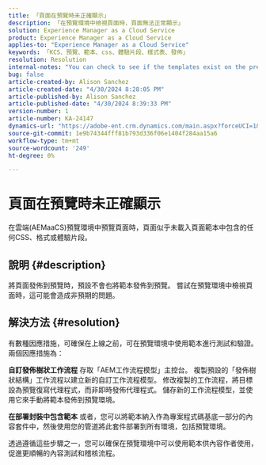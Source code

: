 ```yaml
---
title: 「頁面在預覽時未正確顯示」
description: 「在預覽環境中檢視頁面時，頁面無法正常顯示」
solution: Experience Manager as a Cloud Service
product: Experience Manager as a Cloud Service
applies-to: "Experience Manager as a Cloud Service"
keywords: 「KCS、預覽、範本、css、體驗片段、樣式表、發佈」
resolution: Resolution
internal-notes: "You can check to see if the templates exist on the preview server by port forwarding to the preview pod, and then using URL's like this to determine what templates exist: http://localhost:8881/conf/wknd/settings/wcm/templates.7.json"
bug: false
article-created-by: Alison Sanchez
article-created-date: "4/30/2024 8:28:05 PM"
article-published-by: Alison Sanchez
article-published-date: "4/30/2024 8:39:33 PM"
version-number: 1
article-number: KA-24147
dynamics-url: "https://adobe-ent.crm.dynamics.com/main.aspx?forceUCI=1&pagetype=entityrecord&etn=knowledgearticle&id=d6f92521-3007-ef11-9f89-000d3a345e57"
source-git-commit: 1e9b74344fff81b793d336f06e1404f284aa15a6
workflow-type: tm+mt
source-wordcount: '249'
ht-degree: 0%

---
```


# 頁面在預覽時未正確顯示


在雲端(AEMaaCS)預覽環境中預覽頁面時，頁面似乎未載入頁面範本中包含的任何CSS、格式或體驗片段。

## 說明 {#description}

將頁面發佈到預覽時，預設不會也將範本發佈到預覽。 嘗試在預覽環境中檢視頁面時，這可能會造成非預期的問題。

## 解決方法 {#resolution}


有數種因應措施，可確保在上線之前，可在預覽環境中使用範本進行測試和驗證。 兩個因應措施為：

<b>自訂發佈樹狀工作流程</b>
存取「AEM工作流程模型」主控台。
複製預設的「發佈樹狀結構」工作流程以建立新的自訂工作流程模型。
修改複製的工作流程，將目標設為預覽復寫代理程式，而非即時發佈代理程式。
儲存新的工作流程模型，並使用它來手動將範本發佈到預覽環境。

<b>在部署封裝中包含範本</b>
或者，您可以將範本納入作為專案程式碼基底一部分的內容套件中，然後使用您的管道將此套件部署到所有環境，包括預覽環境。

透過遵循這些步驟之一，您可以確保在預覽環境中可以使用範本供內容作者使用，促進更順暢的內容測試和稽核流程。
